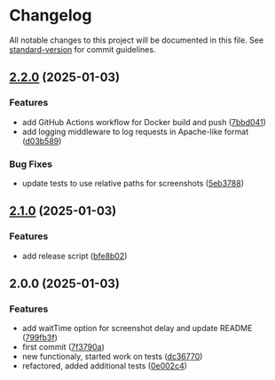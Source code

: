 # Changelog

All notable changes to this project will be documented in this file. See [standard-version](https://github.com/conventional-changelog/standard-version) for commit guidelines.

## [2.2.0](https://github.com/vlazic/playwright-screenshot-api/compare/v2.1.0...v2.2.0) (2025-01-03)


### Features

* add GitHub Actions workflow for Docker build and push ([7bbd041](https://github.com/vlazic/playwright-screenshot-api/commit/7bbd0410b26791716270a0cc6abaaf5b5c0be50c))
* add logging middleware to log requests in Apache-like format ([d03b589](https://github.com/vlazic/playwright-screenshot-api/commit/d03b58958ab30869d16bedc81e55c954aa0cf51e))


### Bug Fixes

* update tests to use relative paths for screenshots ([5eb3788](https://github.com/vlazic/playwright-screenshot-api/commit/5eb37886157417d0986e4d3ff9f781e737e70d0f))

## [2.1.0](https://github.com/vlazic/playwright-screenshot-api/compare/v2.0.0...v2.1.0) (2025-01-03)


### Features

* add release script ([bfe8b02](https://github.com/vlazic/playwright-screenshot-api/commit/bfe8b0203805b18c04a33d1e297aff4189de3e82))

## 2.0.0 (2025-01-03)


### Features

* add waitTime option for screenshot delay and update README ([799fb3f](https://github.com/vlazic/playwright-screenshot-api/commit/799fb3f87221a91934f947965cb4eb0358d2fe90))
* first commit ([7f3790a](https://github.com/vlazic/playwright-screenshot-api/commit/7f3790acdf1bb6a3c4146bf836edb4a5ea593c01))
* new functionaly, started work on tests ([dc36770](https://github.com/vlazic/playwright-screenshot-api/commit/dc36770ecef0ac100dc505ff11568a557b810c26))
* refactored, added additional tests ([0e002c4](https://github.com/vlazic/playwright-screenshot-api/commit/0e002c4aa997bf77de0c7f9d3ee60563e79877bd))
